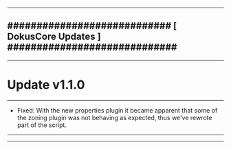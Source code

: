 --------------------------------------------------------------------------------
############################ [ DokusCore Updates ] #############################
--------------------------------------------------------------------------------
--------------------------------------------------------------------------------
# Update v1.1.0
--------------------------------------------------------------------------------
- Fixed: With the new properties plugin it became apparent that some of the
  zoning plugin was not behaving as expected, thus we've rewrote part of the
  script.
--------------------------------------------------------------------------------
--------------------------------------------------------------------------------
